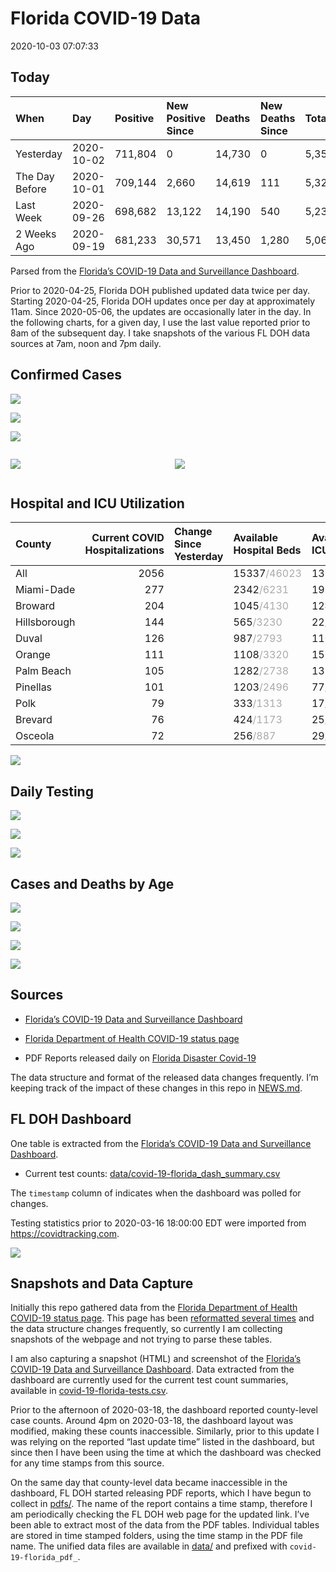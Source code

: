 Florida COVID-19 Data
================
2020-10-03 07:07:33

## Today

| When           | Day        | Positive | New Positive Since | Deaths | New Deaths Since | Total     |
| :------------- | :--------- | :------- | :----------------- | :----- | :--------------- | :-------- |
| Yesterday      | 2020-10-02 | 711,804  | 0                  | 14,730 | 0                | 5,351,521 |
| The Day Before | 2020-10-01 | 709,144  | 2,660              | 14,619 | 111              | 5,325,835 |
| Last Week      | 2020-09-26 | 698,682  | 13,122             | 14,190 | 540              | 5,235,007 |
| 2 Weeks Ago    | 2020-09-19 | 681,233  | 30,571             | 13,450 | 1,280            | 5,068,554 |

Parsed from the [Florida’s COVID-19 Data and Surveillance
Dashboard](https://fdoh.maps.arcgis.com/apps/opsdashboard/index.html#/8d0de33f260d444c852a615dc7837c86).

Prior to 2020-04-25, Florida DOH published updated data twice per day.
Starting 2020-04-25, Florida DOH updates once per day at approximately
11am. Since 2020-05-06, the updates are occasionally later in the day.
In the following charts, for a given day, I use the last value reported
prior to 8am of the subsequent day. I take snapshots of the various FL
DOH data sources at 7am, noon and 7pm daily.

## Confirmed Cases

![](plots/covid-19-florida-daily-test-changes.png)

![](plots/covid-19-florida-deaths-by-day.png)

![](plots/covid-19-florida-county-top-6.png)

<div class="columns">

<div class="column is-full-mobile">

![](plots/covid-19-florida-testing.png)

</div>

<div class="column is-full-mobile">

![](plots/covid-19-florida-total-positive.png)

</div>

</div>

## Hospital and ICU Utilization

| County       | Current COVID Hospitalizations | Change Since Yesterday | Available Hospital Beds                      | Available ICU Beds                         |
| :----------- | -----------------------------: | :--------------------- | :------------------------------------------- | :----------------------------------------- |
| All          |                           2056 |                        | 15337<span style="color: #aaa">/46023</span> | 1387<span style="color: #aaa">/4632</span> |
| Miami-Dade   |                            277 |                        | 2342<span style="color: #aaa">/6231</span>   | 192<span style="color: #aaa">/752</span>   |
| Broward      |                            204 |                        | 1045<span style="color: #aaa">/4130</span>   | 124<span style="color: #aaa">/315</span>   |
| Hillsborough |                            144 |                        | 565<span style="color: #aaa">/3230</span>    | 22<span style="color: #aaa">/353</span>    |
| Duval        |                            126 |                        | 987<span style="color: #aaa">/2793</span>    | 110<span style="color: #aaa">/329</span>   |
| Orange       |                            111 |                        | 1108<span style="color: #aaa">/3320</span>   | 150<span style="color: #aaa">/254</span>   |
| Palm Beach   |                            105 |                        | 1282<span style="color: #aaa">/2738</span>   | 137<span style="color: #aaa">/265</span>   |
| Pinellas     |                            101 |                        | 1203<span style="color: #aaa">/2496</span>   | 77<span style="color: #aaa">/220</span>    |
| Polk         |                             79 |                        | 333<span style="color: #aaa">/1313</span>    | 17<span style="color: #aaa">/153</span>    |
| Brevard      |                             76 |                        | 424<span style="color: #aaa">/1173</span>    | 25<span style="color: #aaa">/142</span>    |
| Osceola      |                             72 |                        | 256<span style="color: #aaa">/887</span>     | 29<span style="color: #aaa">/100</span>    |

![](plots/covid-19-florida-icu-usage.png)

## Daily Testing

![](plots/covid-19-florida-tests-per-case.png)

<!-- ![](plots/covid-19-florida-change-new-cases.png) -->

![](plots/covid-19-florida-tests-percent-positive.png)

![](plots/covid-19-florida-test-and-case-growth.png)

## Cases and Deaths by Age

![](plots/covid-19-florida-weekly-events-by-age.png)

![](plots/covid-19-florida-age.png)

![](plots/covid-19-florida-age-deaths.png)

![](plots/covid-19-florida-age-sex.png)

## Sources

  - [Florida’s COVID-19 Data and Surveillance
    Dashboard](https://fdoh.maps.arcgis.com/apps/opsdashboard/index.html#/8d0de33f260d444c852a615dc7837c86)

  - [Florida Department of Health COVID-19 status
    page](http://www.floridahealth.gov/diseases-and-conditions/COVID-19/)

  - PDF Reports released daily on [Florida Disaster
    Covid-19](http://www.floridahealth.gov/diseases-and-conditions/COVID-19/)

The data structure and format of the released data changes frequently.
I’m keeping track of the impact of these changes in this repo in
[NEWS.md](NEWS.md).

## FL DOH Dashboard

One table is extracted from the [Florida’s COVID-19 Data and
Surveillance
Dashboard](https://fdoh.maps.arcgis.com/apps/opsdashboard/index.html#/8d0de33f260d444c852a615dc7837c86).

  - Current test counts:
    [data/covid-19-florida\_dash\_summary.csv](data/covid-19-florida_dash_summary.csv)

The `timestamp` column of indicates when the dashboard was polled for
changes.

Testing statistics prior to 2020-03-16 18:00:00 EDT were imported from
<https://covidtracking.com>.

![](screenshots/fodh_maps_arcgis_com__apps__opsdashboard.png)

## Snapshots and Data Capture

Initially this repo gathered data from the [Florida Department of Health
COVID-19 status
page](http://www.floridahealth.gov/diseases-and-conditions/COVID-19/).
This page has been [reformatted several
times](screenshots/floridahealth_gov__diseases-and-conditions__COVID-19.png)
and the data structure changes frequently, so currently I am collecting
snapshots of the webpage and not trying to parse these tables.

I am also capturing a snapshot (HTML) and screenshot of the [Florida’s
COVID-19 Data and Surveillance
Dashboard](https://fdoh.maps.arcgis.com/apps/opsdashboard/index.html#/8d0de33f260d444c852a615dc7837c86).
Data extracted from the dashboard are currently used for the current
test count summaries, available in
[covid-19-florida-tests.csv](covid-19-florida-tests.csv).

Prior to the afternoon of 2020-03-18, the dashboard reported
county-level case counts. Around 4pm on 2020-03-18, the dashboard layout
was modified, making these counts inaccessible. Similarly, prior to this
update I was relying on the reported “last update time” listed in the
dashboard, but since then I have been using the time at which the
dashboard was checked for any time stamps from this source.

On the same day that county-level data became inaccessible in the
dashboard, FL DOH started releasing PDF reports, which I have begun to
collect in [pdfs/](pdfs/). The name of the report contains a time stamp,
therefore I am periodically checking the FL DOH web page for the updated
link. I’ve been able to extract most of the data from the PDF tables.
Individual tables are stored in time stamped folders, using the time
stamp in the PDF file name. The unified data files are available in
[data/](data/) and prefixed with `covid-19-florida_pdf_`.
